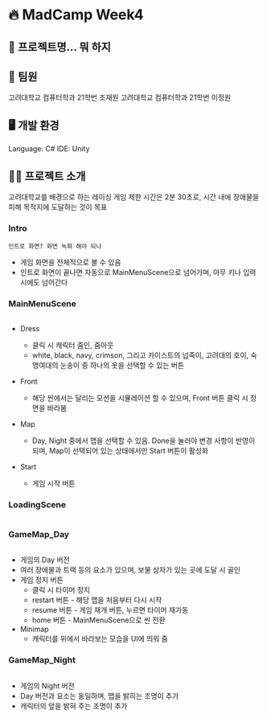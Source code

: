 # 🔥 MadCamp Week4

## 🏃 프로젝트명... 뭐 하지

## 🐯 팀원
고려대학교 컴퓨터학과 21학번 조재원
고려대학교 컴퓨터학과 21학번 이정원

## 🖥️ 개발 환경
Language: C#
IDE: Unity

## 🏃‍♂️ 프로젝트 소개
고려대학교를 배경으로 하는 레이싱 게임
제한 시간은 2분 30초로, 시간 내에 장애물을 피해 목적지에 도달하는 것이 목표

### Intro
```
인트로 화면? 화면 녹화 해야 되나
```
* 게임 화면을 전체적으로 볼 수 있음
* 인트로 화면이 끝나면 자동으로 MainMenuScene으로 넘어가며, 아무 키나 입력 시에도 넘어간다

### MainMenuScene
```
```
* Dress
  * 클릭 시 캐릭터 줌인, 줌아웃
  * white, black, navy, crimson, 그리고 카이스트의 넙죽이, 고려대의 호이, 숙명여대의 눈송이 중 하나의 옷을 선택할 수 있는 버튼

* Front
  * 해당 씬에서는 달리는 모션을 시뮬레이션 할 수 있으며, Front 버튼 클릭 시 정면을 바라봄

* Map
  * Day, Night 중에서 맵을 선택할 수 있음. Done을 눌러야 변경 사항이 반영이 되며, Map이 선택되어 있는 상태에서만 Start 버튼이 활성화

* Start
  * 게임 시작 버튼

### LoadingScene
```
```


### GameMap_Day
```
```
* 게임의 Day 버전
* 여러 장애물과 트랙 등의 요소가 있으며, 보물 상자가 있는 곳에 도달 시 골인
* 게임 정지 버튼
  * 클릭 시 타이머 정지
  * restart 버튼 - 해당 맵을 처음부터 다시 시작
  * resume 버튼 - 게임 재개 버튼, 누르면 타이머 재가동
  * home 버튼 - MainMenuScene으로 씬 전환
* Minimap
  * 캐릭터를 위에서 바라보는 모습을 UI에 띄워 줌

### GameMap_Night
```
```
* 게임의 Night 버전
* Day 버전과 요소는 동일하며, 맵을 밝히는 조명이 추가
* 캐릭터의 앞을 밝혀 주는 조명이 추가
